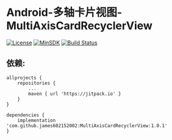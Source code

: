 # Android-多轴卡片视图-MultiAxisCardRecyclerView

[![License](https://img.shields.io/badge/License%20-Apache%202-337ab7.svg)](https://www.apache.org/licenses/LICENSE-2.0) [![MinSDK](https://img.shields.io/badge/API-14%2B-brightgreen.svg?style=flat)](https://android-arsenal.com/api?level=14) [![Build Status](https://travis-ci.org/james602152002/MultiAxisCardRecyclerView.svg?branch=master)](https://travis-ci.org/james602152002/MultiAxisCardRecyclerView)


## 依赖:

```
allprojects {
	repositories {
		...
		maven { url 'https://jitpack.io' }
	}
}
```

```
dependencies {
	implementation 'com.github.james602152002:MultiAxisCardRecyclerView:1.0.1'
}
```

